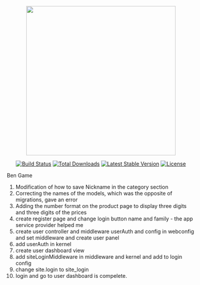 <p align="center"><a href="https://laravel.com" target="_blank"><img src="https://raw.githubusercontent.com/laravel/art/master/logo-lockup/5%20SVG/2%20CMYK/1%20Full%20Color/laravel-logolockup-cmyk-red.svg" width="400"></a></p>

<p align="center">
<a href="https://travis-ci.org/laravel/framework"><img src="https://travis-ci.org/laravel/framework.svg" alt="Build Status"></a>
<a href="https://packagist.org/packages/laravel/framework"><img src="https://img.shields.io/packagist/dt/laravel/framework" alt="Total Downloads"></a>
<a href="https://packagist.org/packages/laravel/framework"><img src="https://img.shields.io/packagist/v/laravel/framework" alt="Latest Stable Version"></a>
<a href="https://packagist.org/packages/laravel/framework"><img src="https://img.shields.io/packagist/l/laravel/framework" alt="License"></a>
</p>

Ben Game

1. Modification of how to save Nickname in the category section
2. Correcting the names of the models, which was the opposite of migrations, gave an error
3. Adding the number format on the product page to display three digits and three digits of the prices
4. create register page and change login button name and family - the app service provider helped me
5. create user controller and middleware userAuth and config in webconfig and set middleware and create user panel
6. add userAuth in kernel
7. create user dashboard view
8. add siteLoginMiddleware in middleware and kernel and add to login config
9. change site.login to site_login
10. login and go to user dashboard is compelete.
